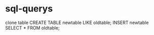 # sql-querys

clone table
  CREATE TABLE newtable LIKE oldtable; 
  INSERT newtable SELECT * FROM oldtable;
